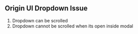 ## Origin UI Dropdown Issue


1. Dropdown can be scrolled
2. Dropdown cannot be scrolled when its open inside modal